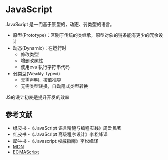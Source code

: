 # JavaScript

JavaScript 是一门基于原型的，动态、弱类型的语言。
- 原型(Prototype)：区别于传统的类继承，原型对象的链条能有更少的冗余设计
- 动态(Dynamic)：在运行时
    - 修改类型
    - 增删改属性
    - 使用eval执行字符串代码
- 弱类型(Weakly Typed)
    - 无需声明，按值推导
    - 无需类型转换，自动隐式类型转换

JS的设计初衷是提升开发的效率

## 参考文献

- 绿皮书 -《JavaScript 语言精髓与编程实践》周爱民著
- 红皮书 -《JavaScript 高级程序设计》李松峰译
- 犀牛书 -《Javascript 权威指南》李松峰译
- [MDN](https://developer.mozilla.org/zh-CN/docs/Web/JavaScript)
- [ECMAScript](https://262.ecma-international.org/)
